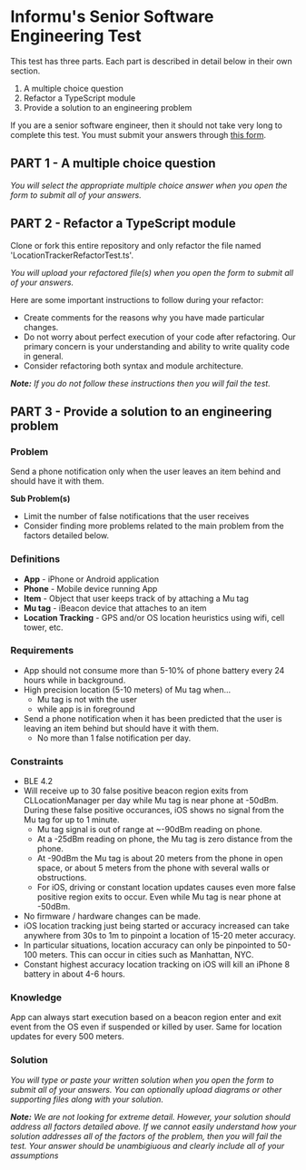 
# Informu's Senior Software Engineering Test

This test has three parts.  Each part is described in detail below in their own section.

 1. A multiple choice question
 2. Refactor a TypeScript module
 3. Provide a solution to an engineering problem

If you are a senior software engineer, then it should not take very long to complete this test. You must submit your answers through [this form](https://forms.gle/JMuAzpYyrJ1aKgNY6).

## PART 1 - A multiple choice question

*You will select the appropriate multiple choice answer when you open the form to submit all of your answers.*

## PART 2 - Refactor a TypeScript module

Clone or fork this entire repository and only refactor the file named 'LocationTrackerRefactorTest.ts'.

*You will upload your refactored file(s) when you open the form to submit all of your answers.*

Here are some important instructions to follow during your refactor:

 - Create comments for the reasons why you have made particular changes.
 - Do not worry about perfect execution of your code after refactoring. Our primary concern is your understanding and ability to write quality code in general.
 - Consider refactoring both syntax and module architecture.
 
 
 ***Note:** If you do not follow these instructions then you will fail the test.*

## PART 3 - Provide a solution to an engineering problem

### Problem
Send a phone notification only when the user leaves an item behind and should have it with them.

**Sub Problem(s)**
- Limit the number of false notifications that the user receives
- Consider finding more problems related to the main problem from the factors detailed below.

### Definitions

- **App** - iPhone or Android application
- **Phone** - Mobile device running App
- **Item** - Object that user keeps track of by attaching a Mu tag
- **Mu tag** - iBeacon device that attaches to an item
- **Location Tracking** - GPS and/or OS location heuristics using wifi, cell tower, etc.

### Requirements

- App should not consume more than 5-10% of phone battery every 24 hours while in background.
- High precision location (5-10 meters) of Mu tag when...
	- Mu tag is not with the user
	- while app is in foreground
- Send a phone notification when it has been predicted that the user is leaving an item behind but should have it with them.
	- No more than 1 false notification per day.

### Constraints

- BLE 4.2
- Will receive up to 30 false positive beacon region exits from CLLocationManager per day while Mu tag is near phone at -50dBm. During these false positive occurances, iOS shows no signal from the Mu tag for up to 1 minute.
	- Mu tag signal is out of range at ~-90dBm reading on phone.
	- At a -25dBm reading on phone, the Mu tag is zero distance from the phone.
	- At -90dBm the Mu tag is about 20 meters from the phone in open space, or about 5 meters from the phone with several walls or obstructions.
	- For iOS, driving or constant location updates causes even more false positive region exits to occur. Even while Mu tag is near phone at -50dBm.
- No firmware / hardware changes can be made.
- iOS location tracking just being started or accuracy increased can take anywhere from 30s to 1m to pinpoint a location of 15-20 meter accuracy.
- In particular situations, location accuracy can only be pinpointed to 50-100 meters. This can occur in cities such as Manhattan, NYC.
- Constant highest accuracy location tracking on iOS will kill an iPhone 8 battery in about 4-6 hours.

### Knowledge

App can always start execution based on a beacon region enter and exit event from the OS even if suspended or killed by user. Same for location updates for every 500 meters.

### Solution

*You will type or paste your written solution when you open the form to submit all of your answers. You can optionally upload diagrams or other supporting files along with your solution.*


***Note:** We are not looking for extreme detail. However, your solution should address all factors detailed above. If we cannot easily understand how your solution addresses all of the factors of the problem, then you will fail the test. Your answer should be unambigiuous and clearly include all of your assumptions*
